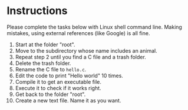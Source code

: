 # Instructions

Please complete the tasks below with Linux shell command line.
Making mistakes, using external references (like Google) is all fine.

1. Start at the folder "root".
2. Move to the subdirectory whose name includes an animal.
3. Repeat step 2 until you find a C file and a trash folder.
4. Delete the trash folder.
5. Rename the C file to `hello.c`.
6. Edit the code to print "Hello world" 10 times.
7. Compile it to get an executable file.
8. Execute it to check if it works right.
9. Get back to the folder "root".
10. Create a new text file. Name it as you want.